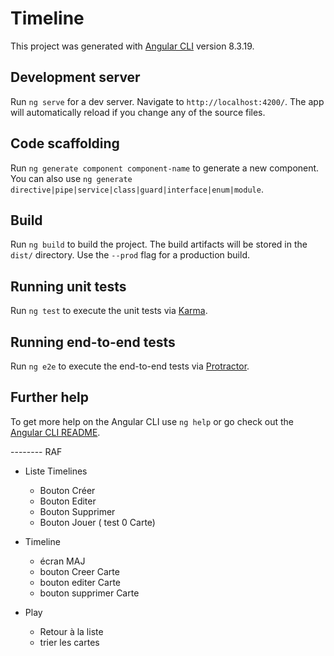 # Timeline

This project was generated with [Angular CLI](https://github.com/angular/angular-cli) version 8.3.19.

## Development server

Run `ng serve` for a dev server. Navigate to `http://localhost:4200/`. The app will automatically reload if you change any of the source files.

## Code scaffolding

Run `ng generate component component-name` to generate a new component. You can also use `ng generate directive|pipe|service|class|guard|interface|enum|module`.

## Build

Run `ng build` to build the project. The build artifacts will be stored in the `dist/` directory. Use the `--prod` flag for a production build.

## Running unit tests

Run `ng test` to execute the unit tests via [Karma](https://karma-runner.github.io).

## Running end-to-end tests

Run `ng e2e` to execute the end-to-end tests via [Protractor](http://www.protractortest.org/).

## Further help

To get more help on the Angular CLI use `ng help` or go check out the [Angular CLI README](https://github.com/angular/angular-cli/blob/master/README.md).


--------  RAF 
-  Liste Timelines
    - Bouton Créer
    - Bouton Editer
    - Bouton Supprimer
    - Bouton Jouer ( test  0 Carte)

-  Timeline
    - écran MAJ
    - bouton Creer  Carte
    - bouton editer Carte
    - bouton supprimer Carte
    
- Play  
   - Retour à la liste
    - trier les cartes


